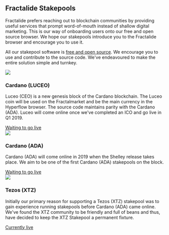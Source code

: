 <div class="row">
    <div class="col-lg-offset-3 col-lg-6 col-md-offset-2 col-md-8 col-xs-offset-1 col-xs-10 text-center">
        <h2 class="sub_heading_blue">Fractalide Stakepools</h2>
        <p>
            Fractalide prefers reaching out to blockchain communities by providing useful services that prompt word-of-mouth instead of shallow digital marketing. This is our way of onboarding users onto our free and open source browser. We hope our stakepools introduce you to the Fractalide browser and encourage you to use it.
        </p>
        <p>
            All our stakepool software is <a class="" href="https://github.com/fractalide/fractalpools">free and open source</a>. We encourage you to use and contribute to the source code. We've endeavoured to make the entire solution simple and turnkey.
        </p>
    </div>
</div>
<div class="row">
    <div class="col-lg-4 col-xs-12 text-center development_item">
        <img src="/img/roadmap-min/fractal-min.png" />
        <h3>Cardano (LUCEO)</h3>
        <p>
            Luceo (CEO) is a new genesis block of the Cardano blockchain. The Luceo coin will be used on the Fractalmarket and be the main currency in the Hyperflow browser. The source code maintains parity with the Cardano (ADA). Luceo will come online once we've completed an ICO and go live in Q1 2019.
        </p>
        <a class="" href="/stake-pool/cardano-luceo">Waiting to go live</a>
    </div>
    <div class="col-lg-4 col-xs-12 text-center development_item">
        <img src="/img/roadmap-min/fractal-min.png" />
        <h3>Cardano (ADA)</h3>
        <p>
            Cardano (ADA) will come online in 2019 when the Shelley release takes place. We aim to be one of the first Cardano (ADA) stakepools on the block.
        </p>
        <a class="" href="/stake-pool/cardano-ada">Waiting to go live</a>
    </div>
    <div class="col-lg-4 col-xs-12 text-center development_item">
        <img src="/img/roadmap-min/fractal-min.png" />
        <h3>Tezos (XTZ)</h3>
        <p>
            Initially our primary reason for supporting a Tezos (XTZ) stakepool was to gain experience running stakepools before Cardano (ADA) came online. We've found the XTZ community to be friendly and full of beans and thus, have decided to keep the XTZ Stakepool a permanent fixture.
        </p>
        <a class="" href="/stake-pool/tezos-xtz">Currently live</a>
    </div>
</div>

<script src="/js/global.js"></script>
